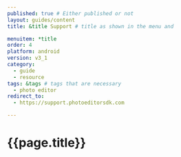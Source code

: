 ```yaml
---
published: true # Either published or not 
layout: guides/content
title: &title Support # title as shown in the menu and 

menuitem: *title
order: 4
platform: android
version: v3_1
category: 
  - guide
  - resource
tags: &tags # tags that are necessary
  - photo editor 
redirect_to: 
  - https://support.photoeditorsdk.com

---
```


# {{page.title}}
